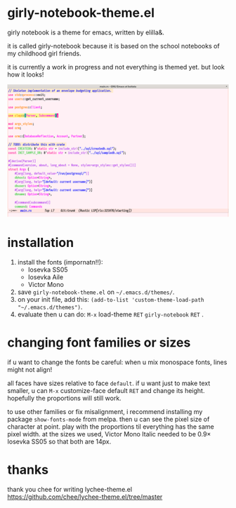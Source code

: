 girly-notebook-theme.el
=======================

girly notebook is a theme for emacs, written by elilla&.

it is called girly-notebook because it is based on the school notebooks of my childhood girl friends.

it is currently a work in progress and not everything is themed yet.  but look how it looks!

![A screenshot of the theme. The pallete is vivid and feminine, and elements such as strings and comments are in cusrive.](/screenshot.png?raw=true)

installation
============

1. install the fonts (impornatn!!):
   - Iosevka SS05
   - Iosevka Aile
   - Victor Mono
2. save `girly-notebook-theme.el` on `~/.emacs.d/themes/`.
3. on your init file, add this: `(add-to-list 'custom-theme-load-path "~/.emacs.d/themes")`.
4. evaluate then u can do: `M-x` load-theme `RET` `girly-notebook` `RET` .


changing font families or sizes
===============================

if u want to change the fonts be careful: when u mix monospace fonts, lines might not align!

all faces have sizes relative to face `default`.  if u want just to make text smaller, u can `M-x` customize-face default `RET` and change its height.  hopefully the proportions will still work.

to use other families or fix misalignment, i recommend installing my package `show-fonts-mode` from melpa.  then u can see the pixel size of character at point.  play with the proportions til everything has the same pixel width.  at the sizes we used, Victor Mono Italic needed to be 0.9× Iosevka SS05 so that both are 14px.

thanks
======

thank you chee for writing lychee-theme.el    
https://github.com/chee/lychee-theme.el/tree/master
